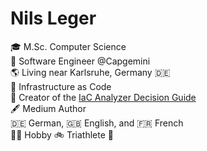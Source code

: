 # Nils Leger

🎓 M.Sc. Computer Science <br>
🏢 Software Engineer @Capgemini <br>
🌎 Living near Karlsruhe, Germany 🇩🇪 <br>
🚀 Infrastructure as Code <br>
🎯 Creator of the [IaC Analyzer Decision Guide](https://iac-analyzers.dev/) <br>
🖋️ Medium Author <br>
🇩🇪 German, 🇬🇧 English, and 🇫🇷 French <br>
🏊‍♂️ Hobby 🚲 Triathlete 🏃‍<br>

<!--
**NilsLeger/NilsLeger** is a ✨ _special_ ✨ repository because its `README.md` (this file) appears on your GitHub profile.

Here are some ideas to get you started:

- 🔭 I’m currently working on ...
- 🌱 I’m currently learning ...
- 👯 I’m looking to collaborate on ...
- 🤔 I’m looking for help with ...
- 💬 Ask me about ...
- 📫 How to reach me: ...
- ⚡ Fun fact: ...
-->
